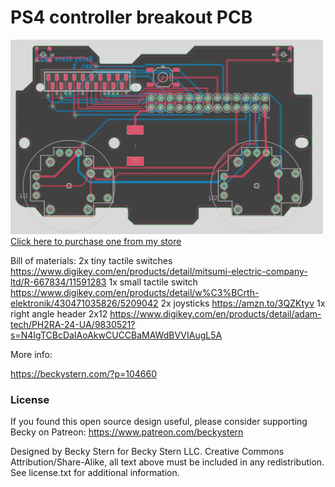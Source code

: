 # PS4 controller breakout PCB
 <a href="https://beckystern.com/?p=104660"><img src="assets/image.jpg?raw=true" width="500px"><br/>
Click here to purchase one from my store</a>

Bill of materials:
2x tiny tactile switches https://www.digikey.com/en/products/detail/mitsumi-electric-company-ltd/R-667834/11591283
1x small tactile switch https://www.digikey.com/en/products/detail/w%C3%BCrth-elektronik/430471035826/5209042
2x joysticks https://amzn.to/3QZKtyv
1x right angle header 2x12 https://www.digikey.com/en/products/detail/adam-tech/PH2RA-24-UA/9830521?s=N4IgTCBcDaIAoAkwCUCCBaMAWdBVVIAugL5A

More info:

https://beckystern.com/?p=104660

### License

If you found this open source design useful, please consider supporting Becky on Patreon: https://www.patreon.com/beckystern

Designed by Becky Stern for Becky Stern LLC.
Creative Commons Attribution/Share-Alike, all text above must be included in any redistribution. 
See license.txt for additional information.

